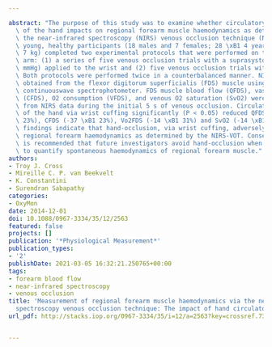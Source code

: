 ---
abstract: "The purpose of this study was to examine whether circulatory occlusion\
  \ of the hand impacts on regional forearm muscle haemodynamics as determined by\
  \ the near-infrared spectroscopy (NIRS) venous occlusion technique (NIRSVOT). Twenty-five\
  \ young, healthy participants (18 males and 7 females; 28 \xB1 4 years; 71 \xB1\
  \ 7 kg) completed two experimental protocols that were performed on the dominant\
  \ arm: (1) a series of five venous occlusion trials with a suprasystolic cuff (>260\
  \ mmHg) applied to the wrist and (2) five venous occlusion trials without hand-occlusion.\
  \ Both protocols were performed twice in a counterbalanced manner. NIRS data were\
  \ obtained from the flexor digitorum superficialis (FDS) muscle using a dual wavelength,\
  \ continuouswave spectrophotometer. FDS muscle blood flow (QFDS), vascular conductance\
  \ (CFDS), O2 consumption (VFDS), and venous O2 saturation (SvO2) were calculated\
  \ from NIRS data during the initial 5 s of venous occlusion. Circulatory occlusion\
  \ of the hand via wrist cuffing significantly (P < 0.05) reduced QFDS (-36 \xB1\
  \ 23%), CFDS (-37 \xB1 23%), Vo2FDS (-14 \xB1 31%) and SvO2 (-14 \xB1 12%). These\
  \ findings indicate that hand-occlusion, via wrist cuffing, adversely impacts on\
  \ regional forearm haemodynamics as determined by the NIRS-VOT. Consequently, it\
  \ is recommended that future investigators avoid hand-occlusion when using the NIRS-VOT\
  \ to quantify spontaneous haemodynamics of regional forearm muscle."
authors:
- Troy J. Cross
- Mireille C. P. van Beekvelt
- K. Constantini
- Surendran Sabapathy
categories:
- OxyMon
date: 2014-12-01
doi: 10.1088/0967-3334/35/12/2563
featured: false
projects: []
publication: '*Physiological Measurement*'
publication_types:
- '2'
publishDate: 2021-03-05 16:32:21.250765+00:00
tags:
- forearm blood flow
- near-infrared spectroscopy
- venous occlusion
title: 'Measurement of regional forearm muscle haemodynamics via the near-infrared
  spectroscopy venous occlusion technique: The impact of hand circulatory occlusion'
url_pdf: http://stacks.iop.org/0967-3334/35/i=12/a=2563?key=crossref.73f6fe02bd90d32b944641197dda1f29

---
